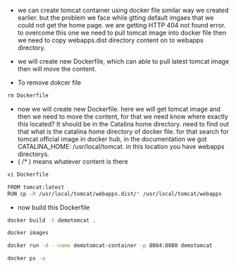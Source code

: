 - we can create tomcat container using docker file similar way we created earlier. but the problem we face while gtting default imgaes that we could not get the home page. we are getting HTTP 404 not found error. to overcome this one we need to pull tomcat image into docker file then we need to copy webapps.dist directory content on to webapps directory.

- we will create new Dockerfile, which can able to pull latest tomcat image then will move the content.

- To remove dokcer file
```sh
rm Dockerfile
```

- now we will create new Dockerfile. here we will get tomcat image and then we need to move the content, for that we need know where exactly this located? It should be in the Catalina home directory. need to find out that what is the catalina home directory of docker file. for that search for tomcat official image in docker hub, in the documentation we got CATALINA_HOME:   /usr/local/tomcat. in this location you have webapps directorys.
- ( /* ) means whatever content is there 

```sh
vi Dockerfile

FROM tomcat:latest
RUN cp -R /usr/local/tomcat/webapps.dist/* /usr/local/tomcat/webapps
```
- now build this Dockerfile

```sh
docker build -t demotomcat .
```
```sh
docker images
```
```sh
docker run -d --name demotomcat-container -p 8084:8080 demotomcat
```

```sh
docker ps -a
```
